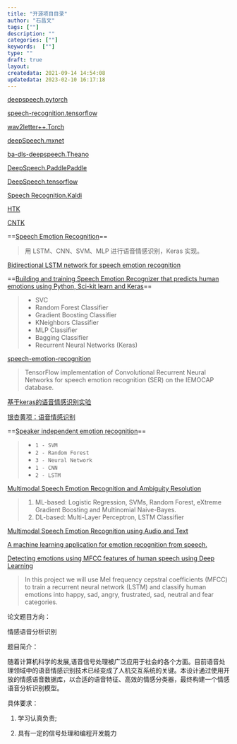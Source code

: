 ```yaml
---
title: "开源项目目录"
author: "石昌文"
tags: [""]
description: ""
categories: [""]
keywords:  [""]
type: ""
draft: true
layout: 
createdata: 2021-09-14 14:54:08
updatedata: 2023-02-10 16:17:18
---
```


[deepspeech.pytorch](https://github.com/SeanNaren/deepspeech.pytorch)

[speech-recognition.tensorflow](https://github.com/pannous/tensorflow-speech-recognition)

[wav2letter++.Torch](https://github.com/flashlight/wav2letter)

[deepSpeech.mxnet](https://github.com/samsungsds-rnd/deepspeech.mxnet)

[ba-dls-deepspeech.Theano](https://github.com/baidu-research/ba-dls-deepspeech)

[DeepSpeech.PaddlePaddle](https://github.com/PaddlePaddle/DeepSpeech)

[DeepSpeech.tensorflow](https://github.com/mozilla/DeepSpeech)

[Speech Recognition.Kaldi](https://github.com/kaldi-asr/kaldi) 

[HTK](https://htk.eng.cam.ac.uk/)

[CNTK](https://github.com/Microsoft/CNTK)

==[Speech Emotion Recognition](https://github.com/Renovamen/Speech-Emotion-Recognition)==

> 用 LSTM、CNN、SVM、MLP 进行语音情感识别，Keras 实现。

[Bidirectional LSTM network for speech emotion recognition](https://github.com/RayanWang/Speech_emotion_recognition_BLSTM)

==[Building and training Speech Emotion Recognizer that predicts human emotions using Python, Sci-kit learn and Keras](https://github.com/x4nth055/emotion-recognition-using-speech)==

> - SVC
> - Random Forest Classifier
> - Gradient Boosting Classifier
> - KNeighbors Classifier
> - MLP Classifier
> - Bagging Classifier
> - Recurrent Neural Networks (Keras)

[speech-emotion-recognition](https://github.com/xuanjihe/speech-emotion-recognition)

> TensorFlow implementation of Convolutional Recurrent Neural Networks for speech emotion recognition (SER) on the IEMOCAP database.

[基于keras的语音情感识别实验](https://github.com/startime-h/test)

[银杏黄项：语音情感识别](https://github.com/a237072751/Speech_Emotion_Recognition)

==[Speaker independent emotion recognition](https://github.com/hkveeranki/speech-emotion-recognition)==

> - `1 - SVM`
> - `2 - Random Forest`
> - `3 - Neural Network`
> - `1 - CNN`
> - `2 - LSTM`

[Multimodal Speech Emotion Recognition and Ambiguity Resolution](https://github.com/Demfier/multimodal-speech-emotion-recognition)

> 1. ML-based: Logistic Regression, SVMs, Random Forest, eXtreme Gradient Boosting and Multinomial Naive-Bayes.
> 2. DL-based: Multi-Layer Perceptron, LSTM Classifier

[Multimodal Speech Emotion Recognition using Audio and Text](https://github.com/david-yoon/multimodal-speech-emotion)

[A machine learning application for emotion recognition from speech.](https://github.com/MarioRuggieri/Emotion-Recognition-from-Speech)

[Detecting emotions using MFCC features of human speech using Deep Learning](https://github.com/amanbasu/speech-emotion-recognition)

> In this project we will use Mel frequency cepstral coefficients (MFCC) to train a recurrent neural network (LSTM) and classify human emotions into happy, sad, angry, frustrated, sad, neutral and fear categories.



论文题目方向：

情感语音分析识别

题目简介：

随着计算机科学的发展,语音信号处理被广泛应用于社会的各个方面。目前语音处理领域中的语音情感识别技术已经变成了人机交互系统的关键。本设计通过使用开放的情感语音数据库，以合适的语音特征、高效的情感分类器，最终构建一个情感语音分析识别模型。

具体要求：

1. 学习认真负责;

2. 具有一定的信号处理和编程开发能力

	
